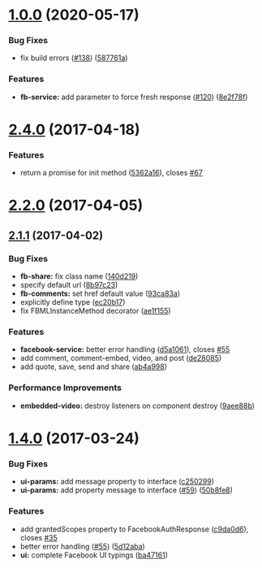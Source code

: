 <a name="1.0.0"></a>
# [1.0.0](https://github.com/jemys89/ngx-facebook/compare/v2.4.0...v1.0.0) (2020-05-17)


### Bug Fixes

* fix build errors ([#138](https://github.com/jemys89/ngx-facebook/issues/138)) ([587761a](https://github.com/jemys89/ngx-facebook/commit/587761a))


### Features

* **fb-service:** add parameter to force fresh response ([#120](https://github.com/jemys89/ngx-facebook/issues/120)) ([8e2f78f](https://github.com/jemys89/ngx-facebook/commit/8e2f78f))



<a name="2.4.0"></a>
# [2.4.0](https://github.com/jemys89/ngx-facebook/compare/v2.2.0...v2.4.0) (2017-04-18)


### Features

* return a promise for init method ([5362a16](https://github.com/jemys89/ngx-facebook/commit/5362a16)), closes [#67](https://github.com/jemys89/ngx-facebook/issues/67)



<a name="2.2.0"></a>
# [2.2.0](https://github.com/jemys89/ngx-facebook/compare/v2.1.1...v2.2.0) (2017-04-05)



<a name="2.1.1"></a>
## [2.1.1](https://github.com/jemys89/ngx-facebook/compare/v1.4.0...v2.1.1) (2017-04-02)


### Bug Fixes

* **fb-share:** fix class name ([140d219](https://github.com/jemys89/ngx-facebook/commit/140d219))
* specify default url ([8b97c23](https://github.com/jemys89/ngx-facebook/commit/8b97c23))
* **fb-comments:** set href default value ([93ca83a](https://github.com/jemys89/ngx-facebook/commit/93ca83a))
* explicitly define type ([ec20b17](https://github.com/jemys89/ngx-facebook/commit/ec20b17))
* fix FBMLInstanceMethod decorator ([ae1f155](https://github.com/jemys89/ngx-facebook/commit/ae1f155))


### Features

* **facebook-service:** better error handling ([d5a1061](https://github.com/jemys89/ngx-facebook/commit/d5a1061)), closes [#55](https://github.com/jemys89/ngx-facebook/issues/55)
* add comment, comment-embed, video, and post ([de28085](https://github.com/jemys89/ngx-facebook/commit/de28085))
* add quote, save, send and share ([ab4a998](https://github.com/jemys89/ngx-facebook/commit/ab4a998))


### Performance Improvements

* **embedded-video:** destroy listeners on component destroy ([9aee88b](https://github.com/jemys89/ngx-facebook/commit/9aee88b))



<a name="1.4.0"></a>
# [1.4.0](https://github.com/jemys89/ngx-facebook/compare/ba47161...v1.4.0) (2017-03-24)


### Bug Fixes

* **ui-params:** add message property to interface ([c250299](https://github.com/jemys89/ngx-facebook/commit/c250299))
* **ui-params:** add property message to interface ([#59](https://github.com/jemys89/ngx-facebook/issues/59)) ([50b8fe8](https://github.com/jemys89/ngx-facebook/commit/50b8fe8))


### Features

* add grantedScopes property to FacebookAuthResponse ([c9da0d6](https://github.com/jemys89/ngx-facebook/commit/c9da0d6)), closes [#35](https://github.com/jemys89/ngx-facebook/issues/35)
* better error handling ([#55](https://github.com/jemys89/ngx-facebook/issues/55)) ([5d12aba](https://github.com/jemys89/ngx-facebook/commit/5d12aba))
* **ui:** complete Facebook UI typings ([ba47161](https://github.com/jemys89/ngx-facebook/commit/ba47161))




